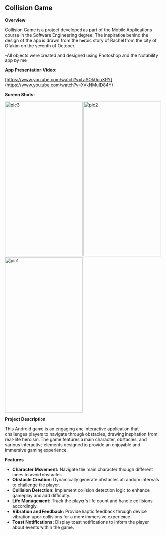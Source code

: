  <h2>Collision Game</h2>

  <p><strong>Overview</strong></p>
  <p>Collision Game is a project developed as part of the Mobile Applications course in the Software Engineering degree.
   The inspiration behind the design of the app is drawn from the heroic story of Rachel from the city of Ofakim on the seventh of October.</p>
  
<p>-All objects were created and designed using Photoshop and the Notability app by me</p>

<p><strong>App Presentation Video:</strong></p>

[https://www.youtube.com/watch?v=LaSOk0cuXRY](https://www.youtube.com/watch?v=XVkNMuID84Y)


<p><strong>Screen Shots:</strong></p>


<img src="https://github.com/Noam0/Mobile-Collision-Game2/assets/101128914/e65f1a7a-f4f4-419d-96d7-f3a10dbcdca0" alt="pic3" width="250" height="500">
<img src="https://github.com/Noam0/Mobile-Collision-Game2/assets/101128914/6b823187-d57a-4867-931d-68017653fd92" alt="pic2" width="250" height="500">
<img src="https://github.com/Noam0/Mobile-Collision-Game2/assets/101128914/e501979d-0c0c-42eb-8b20-8e98d0a0e84d" alt="pic1" width="250" height="500">

 <p><strong>Project Description</strong></p>
  <p>This Android game is an engaging and interactive application that challenges players to navigate through obstacles, drawing inspiration from real-life heroism. The game features a main character, obstacles, and various interactive elements designed to provide an enjoyable and immersive gaming experience.</p>

  <p><strong>Features</strong></p>
  <ul>
    <li><strong>Character Movement:</strong> Navigate the main character through different lanes to avoid obstacles.</li>
    <li><strong>Obstacle Creation:</strong> Dynamically generate obstacles at random intervals to challenge the player.</li>
    <li><strong>Collision Detection:</strong> Implement collision detection logic to enhance gameplay and add difficulty.</li>
    <li><strong>Life Management:</strong> Track the player's life count and handle collisions accordingly.</li>
    <li><strong>Vibration and Feedback:</strong> Provide haptic feedback through device vibration upon collisions for a more immersive experience.</li>
    <li><strong>Toast Notifications:</strong> Display toast notifications to inform the player about events within the game.</li>
  </ul>

</body>
